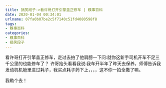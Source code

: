 ```yaml
---
title: 搞笑段子->看许哥打开引擎盖正修车 | 糗事百科
date: 2020-01-04 00:34:01
urlname: 07fa0b07be2c5f7140c51fd4080598f8
tags: 
- 糗事百科
categories:
- 糗事百科
- 搞笑段子
---
```

看许哥打开引擎盖正修车，走过去拍了他肩膀一下问:就你这新手司机开车不足三千公里的也能修车了？    许哥抬头看看我说:我车开半年了昨天去保养，师傅告诉我发动机机舱里进过耗子，我买点耗子药下上，，，，这不你一拍全撒了嘛。

我勒个去！


